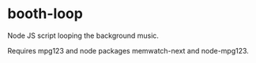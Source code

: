 # booth-loop
Node JS script looping the background music.

Requires mpg123 and node packages memwatch-next and node-mpg123.
